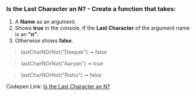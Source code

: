 ### Is the Last Character an N? - Create a function that takes: 

1. A **Name** as an argument. 
1. Shows **true** in the console, If the **Last Character** of the argument name is an **"n"**.
1. Otherwise shows **false**.

> lastCharNOrNot("Deepak") ➞ false 

> lastCharNOrNot("Aaryan") ➞ true

> lastCharNOrNot("Rishu") ➞ false 

Codepen Link: [Is the Last Character an N?](https://codepen.io/javascriptstudent/pen/WNQaKXo?editors=0012)